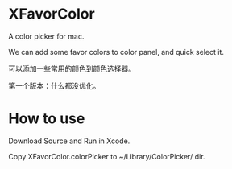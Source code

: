 # XFavorColor
A color picker for mac.

We can add some favor colors to color panel, and quick select it.

可以添加一些常用的颜色到颜色选择器。

第一个版本：什么都没优化。

# How to use

Download Source and Run in Xcode.

Copy XFavorColor.colorPicker to ~/Library/ColorPicker/ dir.


